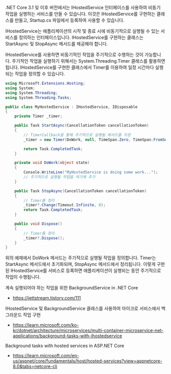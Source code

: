 .NET Core 3.1 및 이후 버전에서는 IHostedService 인터페이스를 사용하여 비동기 작업을 실행하는 서비스를 만들 수 있습니다. 이것은 IHostedService를 구현하는 클래스를 만들고, Startup.cs 파일에서 등록하여 사용할 수 있습니다.
 
IHostedService는 애플리케이션의 시작 및 종료 시에 비동기적으로 실행될 수 있는 서비스를 정의하는 인터페이스입니다. IHostedService를 구현하는 클래스는 StartAsync 및 StopAsync 메서드를 제공해야 합니다.
 
IHostedService를 사용하면 비동기적인 작업을 주기적으로 수행하는 것이 가능합니다. 주기적인 작업을 실행하기 위해서는 System.Threading.Timer 클래스를 활용하면 됩니다. IHostedService를 구현한 클래스에서 Timer를 이용하여 일정 시간마다 실행되는 작업을 정의할 수 있습니다.

```C#
using Microsoft.Extensions.Hosting;
using System;
using System.Threading;
using System.Threading.Tasks;

public class MyHostedService : IHostedService, IDisposable
{
    private Timer _timer;

    public Task StartAsync(CancellationToken cancellationToken)
    {
        // TimerCallback을 통해 주기적으로 실행될 메서드를 지정
        _timer = new Timer(DoWork, null, TimeSpan.Zero, TimeSpan.FromSeconds(10));

        return Task.CompletedTask;
    }

    private void DoWork(object state)
    {
        Console.WriteLine("MyHostedService is doing some work...");
        // 주기적으로 실행될 작업을 여기에 추가
    }

    public Task StopAsync(CancellationToken cancellationToken)
    {
        // Timer를 정리
        _timer?.Change(Timeout.Infinite, 0);
        return Task.CompletedTask;
    }

    public void Dispose()
    {
        // Timer를 정리
        _timer?.Dispose();
    }
}
```

위의 예제에서 DoWork 메서드는 주기적으로 실행될 작업을 정의합니다. Timer는 StartAsync 메서드에서 초기화되며, StopAsync 메서드에서 정리됩니다. 이렇게 구현된 IHostedService를 서비스로 등록하면 애플리케이션이 실행되는 동안 주기적으로 작업이 수행됩니다.

계속 실행되어야 하는 작업을 위한 BackgroundService in .NET Core
* https://jettstream.tistory.com/111

IHostedService 및 BackgroundService 클래스를 사용하여 마이크로 서비스에서 백그라운드 작업 구현
* https://learn.microsoft.com/ko-kr/dotnet/architecture/microservices/multi-container-microservice-net-applications/background-tasks-with-ihostedservice

Background tasks with hosted services in ASP.NET Core
* https://learn.microsoft.com/en-us/aspnet/core/fundamentals/host/hosted-services?view=aspnetcore-8.0&tabs=netcore-cli